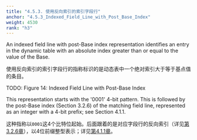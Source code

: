 ```yaml
---
title: "4.5.3. 使用反向索引的索引字段行"
anchor: "4.5.3_Indexed_Field_Line_with_Post_Base_Index"
weight: 4530
rank: "h3"
---
```


An indexed field line with post-Base index representation identifies an entry in the dynamic table with an absolute index greater than or equal to the value of the Base.

使用反向索引的索引字段行的指称标识的是动态表中一个绝对索引大于等于基点值的条目。

TODO: Figure 14: Indexed Field Line with Post-Base Index

This representation starts with the '0001' 4-bit pattern. This is followed by the post-Base index (Section 3.2.6) of the matching field line, represented as an integer with a 4-bit prefix; see Section 4.1.1.

这种指称以`0001`这4个比特位起始。后面跟着的是对应字段行的反向索引（详见[第3.2.6章]()），以4位前缀整型表示；详见[第4.1.1章]()。
